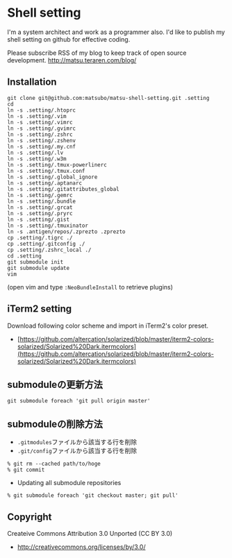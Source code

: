 Shell setting
================================

I'm a system architect and work as a programmer also. I'd like to publish my shell setting on github for effective coding.

Please subscribe RSS of my blog to keep track of open source development.
http://matsu.teraren.com/blog/


Installation
---------------------------------

```
git clone git@github.com:matsubo/matsu-shell-setting.git .setting
cd
ln -s .setting/.htoprc
ln -s .setting/.vim
ln -s .setting/.vimrc
ln -s .setting/.gvimrc
ln -s .setting/.zshrc
ln -s .setting/.zshenv
ln -s .setting/.my.cnf
ln -s .setting/.lv
ln -s .setting/.w3m
ln -s .setting/.tmux-powerlinerc
ln -s .setting/.tmux.conf
ln -s .setting/.global_ignore
ln -s .setting/.aptanarc
ln -s .setting/.gitattributes_global
ln -s .setting/.gemrc
ln -s .setting/.bundle
ln -s .setting/.grcat
ln -s .setting/.pryrc
ln -s .setting/.gist
ln -s .setting/.tmuxinator
ln -s .antigen/repos/.zprezto .zprezto
cp .setting/.tigrc ./
cp .setting/.gitconfig ./
cp .setting/.zshrc_local ./
cd .setting
git submodule init
git submodule update
vim
```

(open vim and type `:NeoBundleInstall` to retrieve plugins)

iTerm2 setting
---

Download following color scheme and import in iTerm2's color preset.
- [https://github.com/altercation/solarized/blob/master/iterm2-colors-solarized/Solarized%20Dark.itermcolors](https://github.com/altercation/solarized/blob/master/iterm2-colors-solarized/Solarized%20Dark.itermcolors)


submoduleの更新方法
---------------------------------

```
git submodule foreach 'git pull origin master'
```


submoduleの削除方法
---------------------------------
* `.gitmodules`ファイルから該当する行を削除
* `.git/config`ファイルから該当する行を削除

```
% git rm --cached path/to/hoge
% git commit
```

* Updating all submodule repositories
```
% git submodule foreach 'git checkout master; git pull'
```


Copyright
---------------------------------

Createive Commons Attribution 3.0 Unported (CC BY 3.0)
* http://creativecommons.org/licenses/by/3.0/



